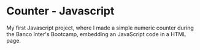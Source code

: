 # Counter - Javascript
My first Javascript project, where I made a simple numeric counter during the Banco Inter's Bootcamp, embedding an JavaScript code in a HTML page.
